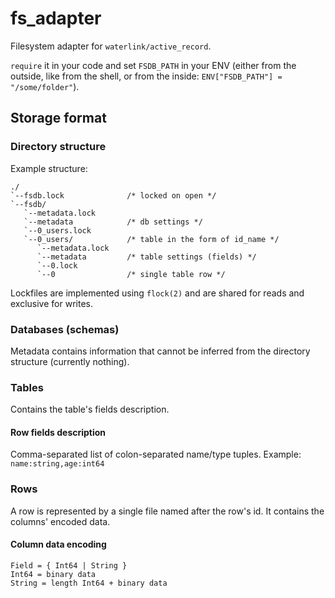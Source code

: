 # fs_adapter
Filesystem adapter for `waterlink/active_record`.

`require` it in your code and set `FSDB_PATH` in your ENV (either from the outside, like from the shell, or from the inside: `ENV["FSDB_PATH"] = "/some/folder"`).

## Storage format
### Directory structure
Example structure:

```text
./
`--fsdb.lock              /* locked on open */
`--fsdb/
   `--metadata.lock
   `--metadata            /* db settings */
   `--0_users.lock
   `--0_users/            /* table in the form of id_name */
      `--metadata.lock
      `--metadata         /* table settings (fields) */
      `--0.lock
      `--0                /* single table row */
```

Lockfiles are implemented using `flock(2)` and are shared for reads and exclusive for writes.

### Databases (schemas)
Metadata contains information that cannot be inferred from the directory structure (currently nothing).

### Tables
Contains the table's fields description.

#### Row fields description
Comma-separated list of colon-separated name/type tuples.
Example: `name:string,age:int64`

### Rows
A row is represented by a single file named after the row's id. It contains the
columns' encoded data.

#### Column data encoding
```text
Field = { Int64 | String }
Int64 = binary data
String = length Int64 + binary data
```
